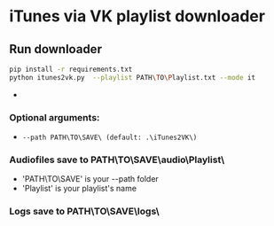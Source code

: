 # iTunes via VK playlist downloader

## Run downloader
```bash
pip install -r requirements.txt
python itunes2vk.py  --playlist PATH\TO\Playlist.txt --mode it
```
- ```--mode it\spot\rb are respectively Itunes\Spotify (via external services)\RekordBox xml files

### Optional arguments:
- ```--path PATH\TO\SAVE\ (default: .\iTunes2VK\)```

### Audiofiles save to PATH\TO\SAVE\audio\Playlist\
- 'PATH\TO\SAVE\' is your --path folder 
- 'Playlist' is your playlist's name
### Logs save to PATH\TO\SAVE\logs\
